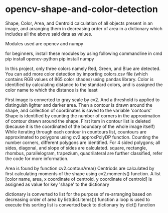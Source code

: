 # opencv-shape-and-color-detection
Shape, Color, Area, and Centroid calculation of all objects present in an image, and arranging them in decreasing order of area in a dictionary which includes all the above said data as values.

Modules used are opencv and numpy

for beginners, install these modules by using following commandline in cmd
pip install opencv-python
pip install numpy

In this project, only three colors namely Red, Green, and Blue are detected. You can add more color detection by importing colors.csv file (which contains RGB values of 865 color shades) using pandas library.
Color is identified by calculating distance to the standard colors, and is assigned the color name to which the distance is the least

First image is converted to gray scale by cv2.
And a threshold is applied to distinguish lighter and darker area.
Then a contour is drawn around the shape, and collection of coordinates is saved to the variable 'contours'
Shape is identified by counting the number of corners in the approximation of contour drawn around the shape.
First item in contour list is deleted (because it is the coordinated of the boundary of the whole image itself)
While iterating through each contour in countours list, countours are approximated to polygons using cv2.approxPolyDP function.
Counting the number corners, different polygons are identified.
For 4 sided polygons; all sides, diagonal, and slope of sides are calculated. square, rectangle, rhombus, parallelogram, trapezium, quadrilateral are further classified, refer the code for more information.

Area is found by function cv2.contourArea()
Centriods are calculated by first calculating moments of the shape using cv2.moments() function.
A list [color name, area, x coordinate of centroid, y coordinate of centroid] is assigned as value for key 'shape' to the dictionary

dictionary is converted to list for the purpose of re-arranging based on decreasing order of area by list(dict.items()) function
a loop is used to execute this sorting
list is converted back to dictionary by dict() function



